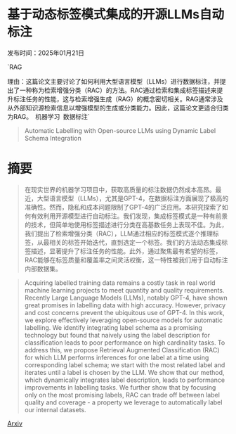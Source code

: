 # 基于动态标签模式集成的开源LLMs自动标注

发布时间：2025年01月21日

`RAG

理由：这篇论文主要讨论了如何利用大型语言模型（LLMs）进行数据标注，并提出了一种称为检索增强分类（RAC）的方法。RAC通过检索和集成标签描述来提升标注任务的性能，这与检索增强生成（RAG）的概念密切相关。RAG通常涉及从外部知识源检索信息以增强模型的生成或分类能力。因此，这篇论文更适合归类为RAG。` `机器学习` `数据标注`

> Automatic Labelling with Open-source LLMs using Dynamic Label Schema Integration

# 摘要

> 在现实世界的机器学习项目中，获取高质量的标注数据仍然成本高昂。最近，大型语言模型（LLMs），尤其是GPT-4，在数据标注方面展现了极高的准确性。然而，隐私和成本问题限制了GPT-4的广泛应用。本研究探索了如何有效利用开源模型进行自动标注。我们发现，集成标签模式是一种有前景的技术，但简单地使用标签描述进行分类在高基数任务上表现不佳。为此，我们提出了检索增强分类（RAC），LLM通过相应的标签模式逐个推理标签，从最相关的标签开始迭代，直到选定一个标签。我们的方法动态集成标签描述，显著提升了标注任务的性能。此外，通过聚焦最有希望的标签，RAC能够在标签质量和覆盖率之间灵活权衡，这一特性被我们用于自动标注内部数据集。

> Acquiring labelled training data remains a costly task in real world machine learning projects to meet quantity and quality requirements. Recently Large Language Models (LLMs), notably GPT-4, have shown great promises in labelling data with high accuracy. However, privacy and cost concerns prevent the ubiquitous use of GPT-4. In this work, we explore effectively leveraging open-source models for automatic labelling. We identify integrating label schema as a promising technology but found that naively using the label description for classification leads to poor performance on high cardinality tasks. To address this, we propose Retrieval Augmented Classification (RAC) for which LLM performs inferences for one label at a time using corresponding label schema; we start with the most related label and iterates until a label is chosen by the LLM. We show that our method, which dynamically integrates label description, leads to performance improvements in labelling tasks. We further show that by focusing only on the most promising labels, RAC can trade off between label quality and coverage - a property we leverage to automatically label our internal datasets.

[Arxiv](https://arxiv.org/abs/2501.12332)